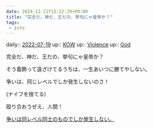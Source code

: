 ```yaml
---
date: 2024-12-21T15:22:29+09:00
title: "完全だ、神だ、王だの、挙句にゃ皇帝か？"
tags:
 - Info
---
```


daily:: [2022-07-19](Daily_Note/2022-07-19.md)
up:: [KOW](../Bar/Novel/Nacaria/KOW.md)
up:: [Violence](../Bar/Novel/Topics/Violence.md)
up:: [God](../Bar/Novel/Topics/God.md)

完全だ、神だ、王だの、挙句にゃ皇帝か？

そう着飾って遠ざけてるうちは、一生あいつに勝てやしない。

争いは、同じレベルでしか発生しないのさ！

(ナイフを捨てる)

殴り合おうぜえ、人間！

[争いは同レベル同士のものでしか発生しない。](争いは同レベル同士のものでしか発生しない。.md)